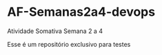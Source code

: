 # AF-Semanas2a4-devops

Atividade Somativa Semana 2 a 4

Esse é um repositório exclusivo para testes
